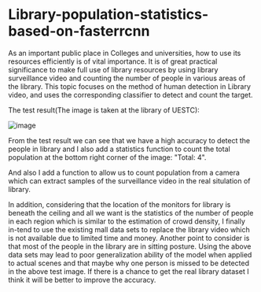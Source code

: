 # Library-population-statistics-based-on-fasterrcnn
As an important public place in Colleges and universities, how to use its resources efficiently is of vital importance. It is of great practical significance to make full use of library resources by using library surveillance video and counting the number of people in various areas of the library. This topic focuses on the method of human detection in Library video, and uses the corresponding classifier to detect and count the target.

The test result(The image is taken at the library of UESTC):

![image](https://github.com/Alkaid-AI/Library-population-statistics-based-on-fasterrcnn/blob/master/images/1.jpg)

From the test result we can see that we have a high accuracy to detect the people in library and I also add a statistics function to count the total population at the bottom right corner of the image: "Total: 4".

And also I add a function to allow us to count population from a camera which can extract samples of the surveillance video in the real situlation of library. 

In addition, considering that the location of the monitors for library is beneath the ceiling and all we want is the statistics of the number of people in each region which is similar to the estimation of crowd density, I finally in-tend to use the existing mall data sets to replace the library video which is not available due to limited time and money. Another point to consider is that most of the people in the library are in sitting posture. Using the above data sets may lead to poor generalization ability of the model when applied to actual scenes and that maybe why one person is missed to be detected in the above test image. If there is a chance to get the real library dataset I think it will be better to improve the accuracy.
